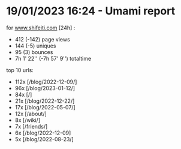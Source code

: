 # 19/01/2023 16:24 - Umami report
for www.shifeiti.com [24h] :

 - 412 (-142) page views
 - 144 (-5) uniques
 - 95 (3) bounces
 - 7h 1' 22'' (-7h 57' 9'') totaltime


top 10 urls:
 - 112x [/blog/2022-12-09/]
 - 96x [/blog/2023-01-12/]
 - 84x [/]
 - 21x [/blog/2022-12-22/]
 - 17x [/blog/2022-05-07/]
 - 12x [/about/]
 - 8x [/wiki/]
 - 7x [/friends/]
 - 6x [/blog/2022-12-09]
 - 5x [/blog/2022-08-23/]


